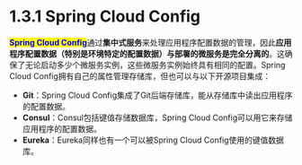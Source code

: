 # 1.3.1 Spring Cloud Config

<mark style="color:blue;">**Spring Cloud Config**</mark>通过**集中式服务**来处理应用程序配置数据的管理，因此**应用程序配置数据（特别是环境特定的配置数据）与部署的微服务是完全分离的**。这确保了无论启动多少个微服务实例，这些微服务实例始终具有相同的配置。Spring Cloud Config拥有自己的属性管理存储库，但也可以与以下开源项目集成：

* **Git**：Spring Cloud Config集成了Git后端存储库，能从存储库中读出应用程序的配置数据。
* **Consul**：Consul包括键值存储数据库，Spring Cloud Config可以用它来存储应用程序的配置数据。
* **Eureka**：Eureka同样也有一个可以被Spring Cloud Config使用的键值数据库。
